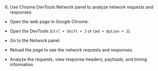 6. Use Chrome DevTools Network panel to analyze network requests and responses:

- Open the web page in Google Chrome.

- Open the DevTools (`Ctrl + Shift + J` or `Cmd + Option + J`).

- Go to the Network panel.

- Reload the page to see the network requests and responses.

- Analyze the requests, view response headers, payloads, and timing information.